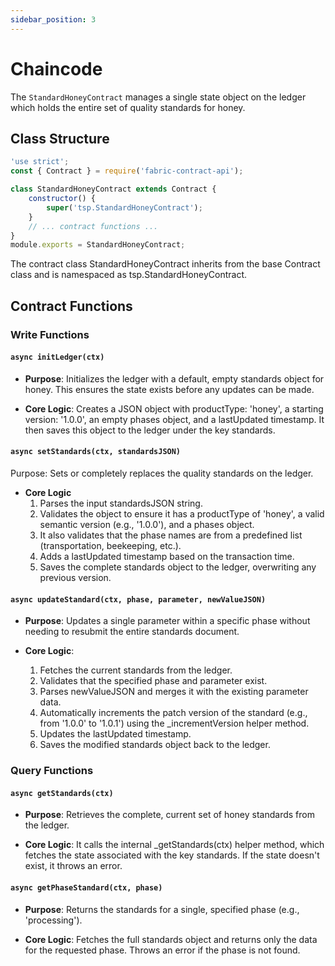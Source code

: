 ```yaml
---
sidebar_position: 3
---
```


# Chaincode

The `StandardHoneyContract` manages a single state object on the ledger which holds the entire set of quality standards for honey.

## Class Structure

```javascript
'use strict';
const { Contract } = require('fabric-contract-api');

class StandardHoneyContract extends Contract {
    constructor() {
        super('tsp.StandardHoneyContract');
    }
    // ... contract functions ...
}
module.exports = StandardHoneyContract;
```

The contract class StandardHoneyContract inherits from the base Contract class and is namespaced as tsp.StandardHoneyContract.

## Contract Functions

### Write Functions

#### `async initLedger(ctx)`

* **Purpose**: Initializes the ledger with a default, empty standards object for honey. This ensures the state exists before any updates can be made.

* **Core Logic**: Creates a JSON object with productType: 'honey', a starting version: '1.0.0', an empty phases object, and a lastUpdated timestamp. It then saves this object to the ledger under the key standards.

#### `async setStandards(ctx, standardsJSON)`

Purpose: Sets or completely replaces the quality standards on the ledger.

* **Core Logic**
    1. Parses the input standardsJSON string.
    2. Validates the object to ensure it has a productType of 'honey', a valid semantic version (e.g., '1.0.0'), and a phases object.
    3. It also validates that the phase names are from a predefined list (transportation, beekeeping, etc.).
    4. Adds a lastUpdated timestamp based on the transaction time.
    5. Saves the complete standards object to the ledger, overwriting any previous version.

#### `async updateStandard(ctx, phase, parameter, newValueJSON)`

* **Purpose**: Updates a single parameter within a specific phase without needing to resubmit the entire standards document.

* **Core Logic**:
    1. Fetches the current standards from the ledger.
    2. Validates that the specified phase and parameter exist.
    3. Parses newValueJSON and merges it with the existing parameter data.
    4. Automatically increments the patch version of the standard (e.g., from '1.0.0' to '1.0.1') using the _incrementVersion helper method.
    5. Updates the lastUpdated timestamp.
    6. Saves the modified standards object back to the ledger.

### Query Functions

#### `async getStandards(ctx)`

* **Purpose**: Retrieves the complete, current set of honey standards from the ledger.

* **Core Logic**:
It calls the internal _getStandards(ctx) helper method, which fetches the state associated with the key standards. If the state doesn't exist, it throws an error.

#### `async getPhaseStandard(ctx, phase)`

* **Purpose**: Returns the standards for a single, specified phase (e.g., 'processing').

* **Core Logic**: Fetches the full standards object and returns only the data for the requested phase. Throws an error if the phase is not found.

